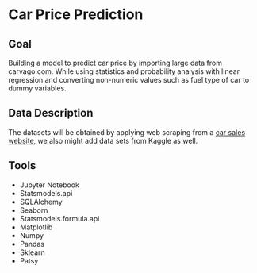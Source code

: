 # Car Price Prediction

## Goal
Building a model to predict car price by importing large 
data from carvago.com. While using statistics and probability analysis with 
linear regression and converting non-numeric values such
as fuel type of car to dummy variables.
## Data Description
The datasets will be obtained by applying web scraping 
from a [car sales website](https://carvago.com/), 
we also might add data sets from Kaggle as well.
## Tools
- Jupyter Notebook
- Statsmodels.api 
- SQLAlchemy
- Seaborn
- Statsmodels.formula.api
- Matplotlib
- Numpy
- Pandas
- Sklearn
- Patsy
